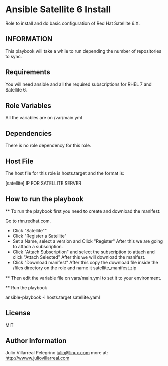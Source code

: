 Ansible Satellite 6 Install
===========================

Role to install and do basic configuration of Red Hat Satellite 6.X. 

INFORMATION
-----------

This playbook will take a while to run depending the number of repositories to sync.

Requirements
------------

You will need ansible and all the required subscriptions for RHEL 7 and Satellite 6. 

Role Variables
--------------

All the variables are on /var/main.yml



Dependencies
------------

There is no role dependency for this role.

Host File
----------

The host file for this role is hosts.target and the format is: 

[satellite]
IP FOR SATELLITE SERVER

How to run the playbook
------------------------

** To run the playbook first you need to create and download the manifest: 

Go to rhn.redhat.com. 
- Click "Satellite"" 
- Click "Register a Satellite"
- Set a Name, select a version and Click "Register"
After this we are going to  attach a subscription. 
- Click "Attach Subscription" and select the subscription to attach and click "Attach Selected"
After this we will download the manifest. 
- Click "Download manifest"
After this copy the download file inside the /files directory on the role and name it satellite_manifest.zip 

** Then edit the variable file on vars/main.yml to set it to your environment. 

** Run the playbook

ansible-playbook -i hosts.target satellite.yaml


License
-------

MIT

Author Information
------------------

Julio Villarreal Pelegrino <julio@linux.com> more at: http://wwww.juliovillarreal.com
